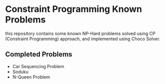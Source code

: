 # Constraint Programming Known Problems

this repository contains some known NP-Hard problems solved using CP (Constraint Programming) approach, and implemented using Choco Solver.

## Completed Problems
 - Car Sequencing Problem
 - Soduku
 - N-Queen Problem